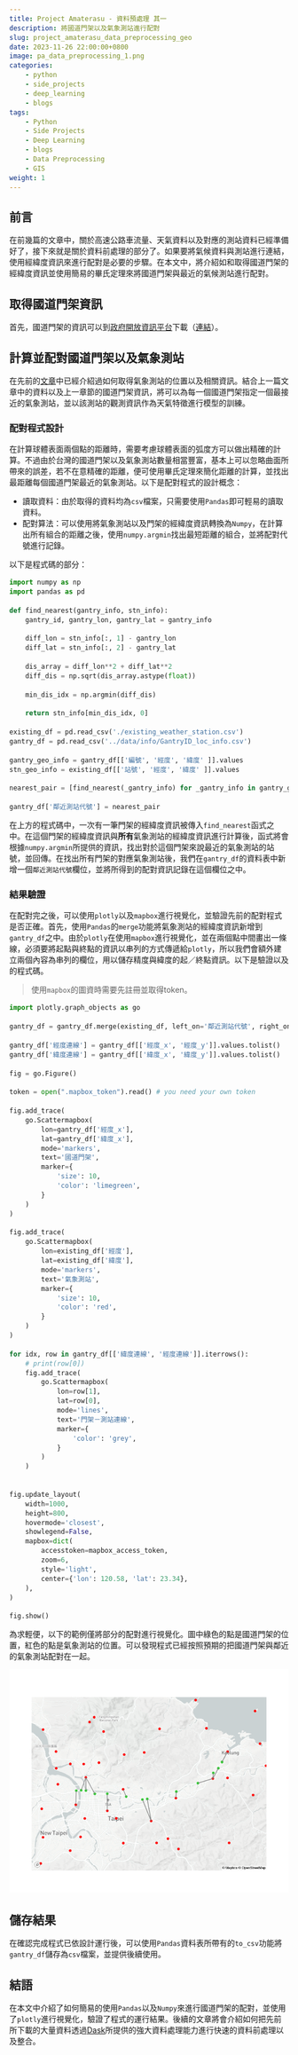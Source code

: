 ```yaml
---
title: Project Amaterasu - 資料預處理 其一
description: 將國道門架以及氣象測站進行配對
slug: project_amaterasu_data_preprocessing_geo
date: 2023-11-26 22:00:00+0800
image: pa_data_preprocessing_1.png
categories:
    - python
    - side_projects
    - deep_learning
    - blogs
tags:
    - Python
    - Side Projects
    - Deep Learning
    - blogs
    - Data Preprocessing
    - GIS
weight: 1
---
```


## 前言

在前幾篇的文章中，關於高速公路車流量、天氣資料以及對應的測站資料已經準備好了，接下來就是關於資料前處理的部分了。如果要將氣候資料與測站進行連結，使用經緯度資訊來進行配對是必要的步驟。在本文中，將介紹如和取得國道門架的經緯度資訊並使用簡易的畢氏定理來將國道門架與最近的氣候測站進行配對。

## 取得國道門架資訊

首先，國道門架的資訊可以到[政府開放資訊平台](https://data.gov.tw/)下載（[連結](https://data.gov.tw/dataset/21165)）。

## 計算並配對國道門架以及氣象測站

在先前的[文章](https://dstipscafe.github.io/blogs/p/project_amaterasu__weather_data_prepare/)中已經介紹過如何取得氣象測站的位置以及相關資訊。結合上一篇文章中的資料以及上一章節的國道門架資訊，將可以為每一個國道門架指定一個最接近的氣象測站，並以該測站的觀測資訊作為天氣特徵進行模型的訓練。

### 配對程式設計

在計算球體表面兩個點的距離時，需要考慮球體表面的弧度方可以做出精確的計算。不過由於台灣的國道門架以及氣象測站數量相當豐富，基本上可以忽略曲面所帶來的誤差，若不在意精確的距離，便可使用畢氏定理來簡化距離的計算，並找出最距離每個國道門架最近的氣象測站。以下是配對程式的設計概念：

* 讀取資料：由於取得的資料均為`csv`檔案，只需要使用`Pandas`即可輕易的讀取資料。
* 配對算法：可以使用將氣象測站以及門架的經緯度資訊轉換為`Numpy`，在計算出所有組合的距離之後，使用`numpy.argmin`找出最短距離的組合，並將配對代號進行記錄。

以下是程式碼的部分：

```python
import numpy as np
import pandas as pd

def find_nearest(gantry_info, stn_info):
    gantry_id, gantry_lon, gantry_lat = gantry_info
    
    diff_lon = stn_info[:, 1] - gantry_lon
    diff_lat = stn_info[:, 2] - gantry_lat

    dis_array = diff_lon**2 + diff_lat**2
    diff_dis = np.sqrt(dis_array.astype(float))
    
    min_dis_idx = np.argmin(diff_dis)
    
    return stn_info[min_dis_idx, 0]

existing_df = pd.read_csv('./existing_weather_station.csv')
gantry_df = pd.read_csv('../data/info/GantryID_loc_info.csv')

gantry_geo_info = gantry_df[['編號', '經度', '緯度' ]].values
stn_geo_info = existing_df[['站號', '經度', '緯度' ]].values

nearest_pair = [find_nearest(_gantry_info) for _gantry_info in gantry_geo_info]

gantry_df['鄰近測站代號'] = nearest_pair
```

在上方的程式碼中，一次有一筆門架的經緯度資訊被傳入`find_nearest`函式之中。在這個門架的經緯度資訊與**所有**氣象測站的經緯度資訊進行計算後，函式將會根據`numpy.argmin`所提供的資訊，找出對於這個門架來說最近的氣象測站的站號，並回傳。在找出所有門架的對應氣象測站後，我們在`gantry_df`的資料表中新增一個`鄰近測站代號`欄位，並將所得到的配對資訊記錄在這個欄位之中。

### 結果驗證

在配對完之後，可以使用`plotly`以及`mapbox`進行視覺化，並驗證先前的配對程式是否正確。首先，使用`Pandas`的`merge`功能將氣象測站的經緯度資訊新增到`gantry_df`之中。由於`plotly`在使用`mapbox`進行視覺化，並在兩個點中間畫出一條線，必須要將起點與終點的資訊以串列的方式傳遞給`plotly`，所以我們會額外建立兩個內容為串列的欄位，用以儲存精度與緯度的起／終點資訊。以下是驗證以及的程式碼。

> 使用`mapbox`的圖資時需要先註冊並取得token。

```python
import plotly.graph_objects as go

gantry_df = gantry_df.merge(existing_df, left_on='鄰近測站代號', right_on='站號')

gantry_df['經度連線'] = gantry_df[['經度_x', '經度_y']].values.tolist()
gantry_df['緯度連線'] = gantry_df[['緯度_x', '緯度_y']].values.tolist()

fig = go.Figure()

token = open(".mapbox_token").read() # you need your own token

fig.add_trace(
    go.Scattermapbox(
        lon=gantry_df['經度_x'],
        lat=gantry_df['緯度_x'],
        mode='markers',
        text='國道門架',
        marker={
            'size': 10,
            'color': 'limegreen',
        }
    )
)

fig.add_trace(
    go.Scattermapbox(
        lon=existing_df['經度'],
        lat=existing_df['緯度'],
        mode='markers',
        text='氣象測站',
        marker={
            'size': 10,
            'color': 'red',
        }
    )
)

for idx, row in gantry_df[['緯度連線', '經度連線']].iterrows():
    # print(row[0])
    fig.add_trace(
        go.Scattermapbox(
            lon=row[1],
            lat=row[0],
            mode='lines',
            text='門架－測站連線',
            marker={
                'color': 'grey',
            }
        )
    )


fig.update_layout(
    width=1000,
    height=800,
    hovermode='closest',
    showlegend=False,
    mapbox=dict(
        accesstoken=mapbox_access_token,
        zoom=6,
        style='light',
        center={'lon': 120.58, 'lat': 23.34},
    ),
)

fig.show()

```

為求輕便，以下的範例僅將部分的配對進行視覺化。圖中綠色的點是國道門架的位置，紅色的點是氣象測站的位置。可以發現程式已經按照預期的把國道門架與鄰近的氣象測站配對在一起。

![門架－氣象測站連線](gis.png)

## 儲存結果

在確認完成程式已依設計運行後，可以使用`Pandas`資料表所帶有的`to_csv`功能將`gantry_df`儲存為`csv`檔案，並提供後續使用。

## 結語

在本文中介紹了如何簡易的使用`Pandas`以及`Numpy`來進行國道門架的配對，並使用了`plotly`進行視覺化，驗證了程式的運行結果。後續的文章將會介紹如何把先前所下載的大量資料透過[Dask](https://www.dask.org/)所提供的強大資料處理能力進行快速的資料前處理以及整合。